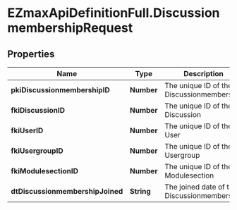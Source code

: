 # EZmaxApiDefinitionFull.DiscussionmembershipRequest

## Properties

Name | Type | Description | Notes
------------ | ------------- | ------------- | -------------
**pkiDiscussionmembershipID** | **Number** | The unique ID of the Discussionmembership | [optional] 
**fkiDiscussionID** | **Number** | The unique ID of the Discussion | 
**fkiUserID** | **Number** | The unique ID of the User | [optional] 
**fkiUsergroupID** | **Number** | The unique ID of the Usergroup | [optional] 
**fkiModulesectionID** | **Number** | The unique ID of the Modulesection | [optional] 
**dtDiscussionmembershipJoined** | **String** | The joined date of the Discussionmembership | 


